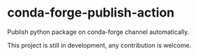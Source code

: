 # conda-forge-publish-action
Publish python package on conda-forge channel automatically.

This project is still in development, any contribution is welcome.

